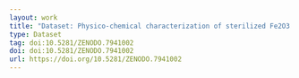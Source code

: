 ```yaml
---
layout: work
title: "Dataset: Physico-chemical characterization of sterilized Fe2O3 nanoparticles by XPS / HAXPES / SEM"
type: Dataset
tag: doi:10.5281/ZENODO.7941002
doi: doi:10.5281/ZENODO.7941002
url: https://doi.org/10.5281/ZENODO.7941002
---
```

